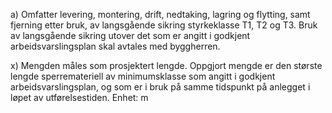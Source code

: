 a) Omfatter levering, montering, drift, nedtaking, lagring og flytting, samt fjerning etter bruk, av langsgående sikring styrkeklasse T1, T2 og T3. Bruk av langsgående sikring utover det som er angitt i godkjent arbeidsvarslingsplan skal avtales med byggherren.

x) Mengden måles som prosjektert lengde. Oppgjort mengde er den største lengde sperremateriell av minimumsklasse som angitt i godkjent arbeidsvarslingsplan, og som er i bruk på samme tidspunkt på anlegget i løpet av utførelsestiden. Enhet: m

